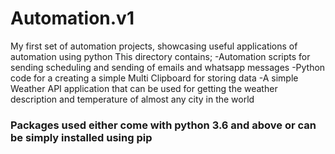 # Automation.v1
My first set of automation projects, showcasing useful applications of automation using python 
This directory contains;
-Automation scripts for sending scheduling and sending of emails and whatsapp messages
-Python code for a creating a simple Multi Clipboard for storing data
-A simple Weather API application that can be used for getting the weather description and temperature of almost any city in the world

### Packages used either come with python 3.6 and above or can be simply installed using pip

